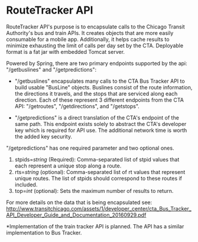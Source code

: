 # RouteTracker API
RouteTracker API's purpose is to encapsulate calls to the Chicago Transit Authority's bus and train APIs. It creates objects that are more easily consumable for a mobile app. Additionally, it helps cache results to minimize exhausting the limit of calls per day set by the CTA. Deployable format is a fat jar with embedded Tomcat server.

Powered by Spring, there are two primary endpoints supported by the api: "/getbuslines" and "/getpredictions":

- "/getbuslines" encapsulates many calls to the CTA Bus Tracker API to build usable "BusLine" objects. Buslines consist of the route information, the directions it travels, and the stops that are serviced along each direction. Each of these represent 3 different endpoints from the CTA API: "/getroutes", "/getdirections", and "/getstops".

- "/getpredictions" is a direct translation of the CTA's endpoint of the same path. This endpoint exists solely to abstract the CTA's developer key which is required for API use. The additional network time is worth the added key security.

"/getpredictions" has one required parameter and two optional ones.
1. stpids=_string_ (Required): Comma-separated list of stpid values that each represent a unique stop along a route.
2. rts=_string_ (optional): Comma-separated list of rt values that represent unique routes. The list of stpids should correspond to these routes if included.
3. top=_int_ (optional): Sets the maximum number of results to return.

For more details on the data that is being encapsulated see: http://www.transitchicago.com/assets/1/developer_center/cta_Bus_Tracker_API_Developer_Guide_and_Documentation_20160929.pdf


*Implementation of the train tracker API is planned. The API has a similar implementation to Bus Tracker.
